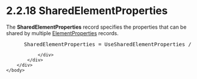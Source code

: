 <html dir="LTR" xmlns:mshelp="http://msdn.microsoft.com/mshelp" xmlns:ddue="http://ddue.schemas.microsoft.com/authoring/2003/5" xmlns:xlink="http://www.w3.org/1999/xlink" xmlns:tool="http://www.microsoft.com/tooltip">
    <head>
        <meta http-equiv="Content-Type" content="text/html; CHARSET=utf-8"></meta>
        <meta name="save" content="history"></meta>
        <title>2.2.18 SharedElementProperties</title>
        <xml>
            <mshelp:toctitle title="2.2.18 SharedElementProperties"></mshelp:toctitle>
            <mshelp:rltitle title="[MS-RPL]: SharedElementProperties"></mshelp:rltitle>
            <mshelp:keyword index="A" term="9496b6e7-b12b-4fbe-ad27-2cc5e9d61fcd"></mshelp:keyword>
            <mshelp:attr name="DCSext.ContentType" value="open specification"></mshelp:attr>
            <mshelp:attr name="AssetID" value="9496b6e7-b12b-4fbe-ad27-2cc5e9d61fcd"></mshelp:attr>
            <mshelp:attr name="TopicType" value="kbRef"></mshelp:attr>
            <mshelp:attr name="DCSext.Title" value="[MS-RPL]: SharedElementProperties" />
        </xml>
    </head>
    <body>
        <div id="header">
            <h1 class="heading">2.2.18 SharedElementProperties</h1>
        </div>
        <div id="mainSection">
            <div id="mainBody">
                <div id="allHistory" class="saveHistory"></div>
                <div id="sectionSection0" class="section" name="collapseableSection">
                    

<p>The <b>SharedElementProperties</b> record specifies the
properties that can be shared by multiple <a href="d7f6cef2-01c6-4562-a4a0-5f205d79963e.md">ElementProperties</a> records.</p>

<dl>
<dd>
<div><pre> SharedElementProperties = UseSharedElementProperties / InlineSharedElementProperties
</pre></div>
</dd></dl>


                </div>
            </div>
        </div>
    </body>
</html>